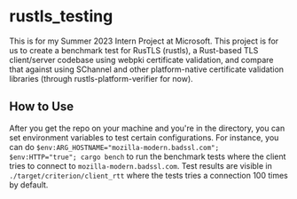 # rustls_testing
This is for my Summer 2023 Intern Project at Microsoft. This project is for us to create a benchmark test for RusTLS (rustls), a Rust-based TLS client/server codebase using webpki certificate validation, and compare that against using SChannel and other platform-native certificate validation libraries (through rustls-platform-verifier for now).

## How to Use
After you get the repo on your machine and you're in the directory, you can set environment variables to test certain configurations. For instance, you can do
`$env:ARG_HOSTNAME="mozilla-modern.badssl.com"; $env:HTTP="true"; cargo bench` to run the benchmark tests where the client tries to connect to `mozilla-modern.badssl.com`. Test results are visible in `./target/criterion/client_rtt` where the tests tries a connection 100 times by default.
